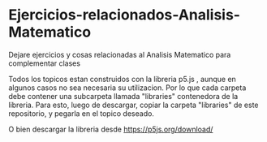 # Ejercicios-relacionados-Analisis-Matematico
Dejare ejercicios y cosas relacionadas al Analisis Matematico para complementar clases

Todos los topicos estan construidos con la libreria p5.js , aunque en algunos casos no sea necesaria su utilizacion. Por lo que cada carpeta debe contener una subcarpeta llamada "libraries" contenedora de la libreria.
Para esto, luego de descargar, copiar la carpeta "libraries" de este repositorio, y pegarla en el topico deseado.

O bien descargar la libreria desde https://p5js.org/download/
